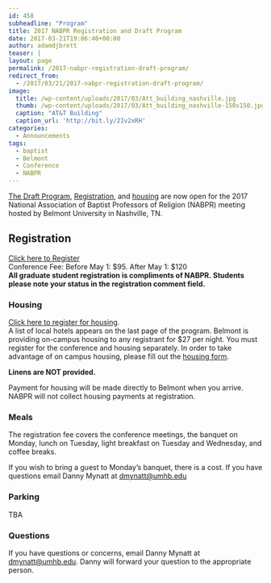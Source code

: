 ```yaml
---
id: 458
subheadline: "Program"
title: 2017 NABPR Registration and Draft Program
date: 2017-03-21T19:06:40+00:00
author: adamdjbrett
teaser: |
layout: page
permalink: /2017-nabpr-registration-draft-program/
redirect_from:
  - /2017/03/21/2017-nabpr-registration-draft-program/
image:
  title: /wp-content/uploads/2017/03/Att_building_nashville.jpg
  thumb: /wp-content/uploads/2017/03/Att_building_nashville-150x150.jpg
  caption: "AT&T Building"
  caption_url: 'http://bit.ly/2Iv2xRH'
categories:
  - Announcements
tags:
  - baptist
  - Belmont
  - Conference
  - NABPR
---
```


[The Draft Program](/wp-content/uploads/2016/05/DRAFT-NABPR-Program-May2017-Belmont.pdf), [Registration](/meetings/registration/), and [housing](/meetings/housing/) are now open for the 2017 National Association of Baptist Professors of Religion (NABPR) meeting hosted by Belmont University in Nashville, TN.

## Registration

[Click here to Register](/meetings/registration/)  
Conference Fee: Before May 1: $95. After May 1: $120  
**All graduate student registration is compliments of NABPR. Students please note your status in the registration comment field.**

### Housing

[Click here to register for housing](/meetings/housing/).  
A list of local hotels appears on the last page of the program. Belmont is providing on-campus housing to any registrant for $27 per night. You must register for the conference and housing separately. In order to take advantage of on campus housing, please fill out the [housing form](/meetings/housing/).

**Linens are NOT provided.**

Payment for housing will be made directly to Belmont when you arrive. NABPR will not collect housing payments at registration.

### Meals

The registration fee covers the conference meetings, the banquet on Monday, lunch on Tuesday, light breakfast on Tuesday and Wednesday, and coffee breaks.

If you wish to bring a guest to Monday’s banquet, there is a cost. If you have questions email Danny Mynatt at dmynatt@umhb.edu

### Parking

TBA

### Questions

If you have questions or concerns, email Danny Mynatt at dmynatt@umhb.edu. Danny will forward your question to the appropriate person.
